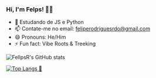 ### Hi, I'm Felps! 🥷🏼

- 🔭 Estudando de JS e Python
- 📫 Contate-me no email: feliperodriguesrdo@gmail.com
- 😄 Pronouns: He/Him
- ⚡ Fun fact: Vibe Roots & Treeking

![FellpsR's GitHub stats](https://github-readme-stats.vercel.app/api?username=fellpsr&show_icons=true&theme=vision-friendly-dark)
<!-- Status sem ícones [![FellpsR's GitHub stats](https://github-readme-stats.vercel.app/api?username=fellpsr)](https://github.com/fellpsr/github-readme-stats) --->
<!--Hide algo ![Fellps's GitHub stats](https://github-readme-stats.vercel.app/api?username=fellpsr&hide=contribs,prs) -->
<!--- Se quer mostrar status com private contrib ![FellpsR's GitHub stats](https://github-readme-stats.vercel.app/api?username=fellpsr&count_private=true) --->
[![Top Langs 👅](https://github-readme-stats.vercel.app/api/top-langs/?username=fellpsr&layout=compact)](https://github.com/fellpsr/github-readme-stats)
